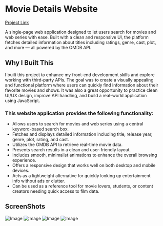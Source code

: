 # Movie Details Website

[Project Link](https://pratibha1662.github.io/moviedetailwebsite/)

A single-page web application designed to let users search for movies and web series with ease. Built with a clean and responsive UI, the platform fetches detailed information about titles including ratings, genre, cast, plot, and more — all powered by the OMDB API.

## Why I Built This

I built this project to enhance my front-end development skills and explore working with third-party APIs. The goal was to create a visually appealing and functional platform where users can quickly find information about their favorite movies and shows. It was also a great opportunity to practice clean UI/UX design, improve API handling, and build a real-world application using JavaScript.

### This website application provides the following functionality:

- Allows users to search for movies and web series using a central keyword-based search box.
- Fetches and displays detailed information including title, release year, genre, plot, rating, and cast.
- Utilizes the OMDB API to retrieve real-time movie data.
- Presents search results in a clean and user-friendly layout.
- Includes smooth, minimalist animations to enhance the overall browsing experience.
- Offers a responsive design that works well on both desktop and mobile devices.
- Acts as a lightweight alternative for quickly looking up entertainment info without ads or clutter.
- Can be used as a reference tool for movie lovers, students, or content creators needing quick access to film data.

## ScreenShots

![Image](https://github.com/user-attachments/assets/c3ead91b-ec18-4dfd-b5b4-0ec0efe93bd2)
![Image](https://github.com/user-attachments/assets/747b0304-89c5-466d-8f09-482a1785bbbf)
![Image](https://github.com/user-attachments/assets/926c1bea-2fdc-48e9-a4c1-438d437e82f8)
![Image](https://github.com/user-attachments/assets/4d7304a4-b1bb-4b1c-ab6f-e01be2479d57)
